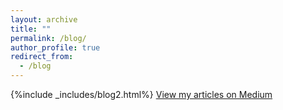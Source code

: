 ```yaml
---
layout: archive
title: ""
permalink: /blog/
author_profile: true
redirect_from:
  - /blog
---
```

{%include _includes/blog2.html%}
[View my articles on Medium](https://medium.com/@sharonashferguson/) 
